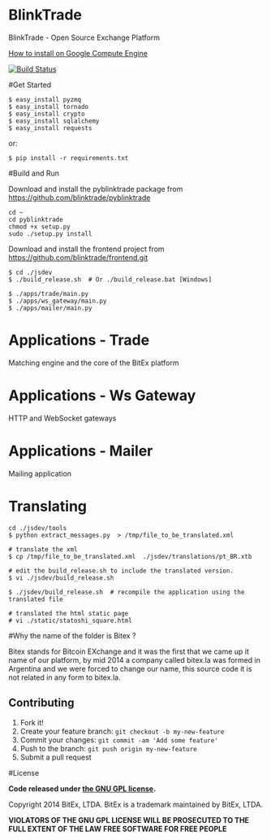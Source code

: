 BlinkTrade
=====

BlinkTrade - Open Source Exchange Platform

[How to install on Google Compute Engine](https://github.com/blinktrade/bitex/wiki/HOW-TO-DEPLOY-BLINKTRADE-ON-GOOGLE-COMPUTE-ENGINE) 

[![Build Status](https://travis-ci.org/blinktrade/bitex.svg?branch=master)](https://travis-ci.org/blinktrade/bitex)

#Get Started

```
$ easy_install pyzmq
$ easy_install tornado
$ easy_install crypto
$ easy_install sqlalchemy
$ easy_install requests
```

or:

```
$ pip install -r requirements.txt
```

#Build and Run

Download and install the pyblinktrade package from https://github.com/blinktrade/pyblinktrade

```
cd ~
cd pyblinktrade
chmod +x setup.py
sudo ./setup.py install
```

Download and install the frontend project from https://github.com/blinktrade/frontend.git

```
$ cd ./jsdev
$ ./build_release.sh  # Or ./build_release.bat [Windows]

$ ./apps/trade/main.py
$ ./apps/ws_gateway/main.py
$ ./apps/mailer/main.py
```

# Applications - Trade
Matching engine and the core of the BitEx platform

# Applications - Ws Gateway
HTTP and WebSocket gateways

# Applications - Mailer
Mailing application

# Translating

```
cd ./jsdev/tools
$ python extract_messages.py  > /tmp/file_to_be_translated.xml

# translate the xml
$ cp /tmp/file_to_be_translated.xml  ./jsdev/translations/pt_BR.xtb

# edit the build_release.sh to include the translated version.
$ vi ./jsdev/build_release.sh

$ ./jsdev/build_release.sh  # recompile the application using the translated file

# translated the html static page
# vi ./static/statoshi_square.html
```

#Why the name of the folder is Bitex ?

Bitex stands for Bitcoin EXchange and it was the first that we came up it name of our platform, by mid 2014 a company called bitex.la was formed in Argentina and we were forced to change our name, this source code it is not related in any form to bitex.la.

## Contributing
 
1. Fork it!
2. Create your feature branch: `git checkout -b my-new-feature`
3. Commit your changes: `git commit -am 'Add some feature'`
4. Push to the branch: `git push origin my-new-feature`
5. Submit a pull request

#License

**Code released under [the GNU GPL license](https://github.com/pinhopro/bitex/blob/master/LICENSE).**

Copyright 2014 BitEx, LTDA. BitEx is a trademark maintained by BitEx, LTDA.

**VIOLATORS OF THE GNU GPL LICENSE WILL BE PROSECUTED TO THE FULL EXTENT OF THE LAW**
**FREE SOFTWARE FOR FREE PEOPLE**

